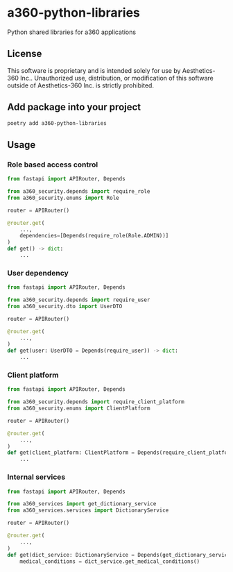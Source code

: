 # a360-python-libraries

Python shared libraries for a360 applications

## License
This software is proprietary and is intended solely for use by Aesthetics-360 Inc.. Unauthorized use, distribution, or modification of this software outside of Aesthetics-360 Inc. is strictly prohibited.

## Add package into your project

```bash
poetry add a360-python-libraries
```

## Usage

### Role based access control

```python
from fastapi import APIRouter, Depends

from a360_security.depends import require_role
from a360_security.enums import Role

router = APIRouter()

@router.get(
    ...,
    dependencies=[Depends(require_role(Role.ADMIN))]
)
def get() -> dict:
    ...
```


### User dependency

```python
from fastapi import APIRouter, Depends

from a360_security.depends import require_user
from a360_security.dto import UserDTO

router = APIRouter()

@router.get(
    ...,
)
def get(user: UserDTO = Depends(require_user)) -> dict:
    ...
```


### Client platform

```python
from fastapi import APIRouter, Depends

from a360_security.depends import require_client_platform
from a360_security.enums import ClientPlatform

router = APIRouter()

@router.get(
    ...,
)
def get(client_platform: ClientPlatform = Depends(require_client_platform)) -> dict:
    ...
```

### Internal services

```python
from fastapi import APIRouter, Depends

from a360_services import get_dictionary_service
from a360_services.services import DictionaryService

router = APIRouter()

@router.get(
    ...,
)
def get(dict_service: DictionaryService = Depends(get_dictionary_service)) -> dict:
    medical_conditions = dict_service.get_medical_conditions()
```